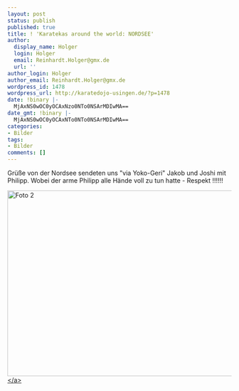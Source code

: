```yaml
---
layout: post
status: publish
published: true
title: ! 'Karatekas around the world: NORDSEE'
author:
  display_name: Holger
  login: Holger
  email: Reinhardt.Holger@gmx.de
  url: ''
author_login: Holger
author_email: Reinhardt.Holger@gmx.de
wordpress_id: 1478
wordpress_url: http://karatedojo-usingen.de/?p=1478
date: !binary |-
  MjAxNS0wOC0yOCAxNzo0NTo0NSArMDIwMA==
date_gmt: !binary |-
  MjAxNS0wOC0yOCAxNTo0NTo0NSArMDIwMA==
categories:
- Bilder
tags:
- Bilder
comments: []
---
```

<p>Gr&uuml;&szlig;e von der Nordsee sendeten uns "via Yoko-Geri" Jakob und&nbsp;Joshi&nbsp;mit Philipp. Wobei der arme Philipp&nbsp;alle H&auml;nde voll zu tun hatte - Respekt !!!!!!</p>
<p><a href="http:&#47;&#47;karatedojo-usingen.de&#47;2015&#47;08&#47;28&#47;karatekas-around-the-world-nordsee&#47;foto-2-7&#47;" rel="attachment wp-att-1479"><img class="aligncenter size-large wp-image-1479" src="http:&#47;&#47;karatedojo-usingen.de&#47;wp-content&#47;uploads&#47;2015&#47;08&#47;Foto-21-1024x765.jpg" alt="Foto 2" width="560" height="418" &#47;><&#47;a></p>
